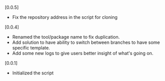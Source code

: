 [0.0.5]

- Fix the repository address in the script for cloning


[0.0.4]

- Renamed the tool/package name to fix duplication.
- Add solution to have ability to switch between branches to have some specific template.
- Add some new logs to give users better insight of what's going on.


[0.0.1]

- Initialized the script